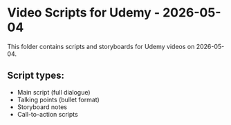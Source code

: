 # Video Scripts for Udemy - 2026-05-04

This folder contains scripts and storyboards for Udemy videos on 2026-05-04.

## Script types:
- Main script (full dialogue)
- Talking points (bullet format)
- Storyboard notes
- Call-to-action scripts
